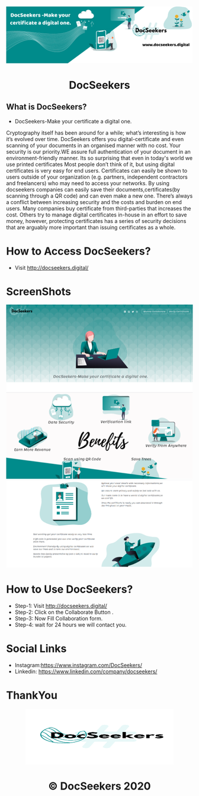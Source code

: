 <p align="center">
  <a>
    <img src="./images/docseekers.png" width = "1400px"/>
  </a>
</p>
<h1 align="center">
  DocSeekers
</h1>

 
</p>

## What is DocSeekers?
* DocSeekers-Make your certificate a digital one.

<p>
Cryptography itself has been around for a while; what’s interesting is how it’s evolved over time. DocSeekers offers you digital-certificate and even scanning of your documents in an organised manner with no cost. Your security is our priority.WE assure full authentication of your document in an environment-friendly manner. Its so surprising that even in today's world we use printed certificates Most people don’t think of it, but using digital certificates is very easy for end users. Certificates can easily be shown to users outside of your organization (e.g. partners, independent contractors and freelancers) who may need to access your networks. By using docseekers companies can easily save their documents,certificates(by scanning through a QR code) and can even make a new one. There’s always a conflict between increasing security and the costs and burden on end users. Many companies buy certificate from third-parties that increases the cost. Others try to manage digital certificates in-house in an effort to save money, however, protecting certificates has a series of security decisions that are arguably more important than issuing certificates as a whole.
</p>


# How to Access DocSeekers?

* Visit http://docseekers.digital/



# ScreenShots
<img src="./images/Home-docseekers.png">
<img src="./images/docssekers-2.png">
<img src="./images/docseekers-3.png">







# How to Use DocSeekers?

* Step-1: Visit http://docseekers.digital/
* Step-2: Click on the Collaborate Button .
* Step-3: Now Fill Collaboration form.
* Step-4: wait for 24 hours we will contact you.


# Social Links
* Instagram:https://www.instagram.com/DocSeekers/
* Linkedin: https://www.linkedin.com/company/docseekers/

# ThankYou 
<p align="center">
<img src="./images/logo.png" width="400" height ="150">
</p>

<h1 align="center">
   © DocSeekers 2020
</h1>

